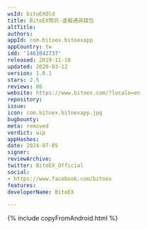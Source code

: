```yaml
---
wsId: bitoEXOld
title: BitoEX幣託-虛擬通貨錢包
altTitle: 
authors: 
appId: com.bitoex.bitoexapp
appCountry: tw
idd: '1461042737'
released: 2019-11-18
updated: 2020-03-12
version: 1.0.1
stars: 2.5
reviews: 86
website: https://www.bitoex.com/?locale=en
repository: 
issue: 
icon: com.bitoex.bitoexapp.jpg
bugbounty: 
meta: removed
verdict: wip
appHashes: 
date: 2024-07-05
signer: 
reviewArchive: 
twitter: BitoEX_Official
social:
- https://www.facebook.com/bitoex
features: 
developerName: BitoEX

---
```


{% include copyFromAndroid.html %}
